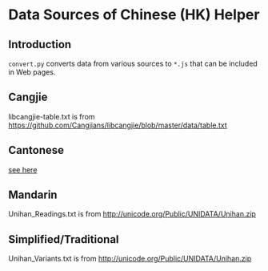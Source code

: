 # Data Sources of Chinese (HK) Helper

## Introduction
`convert.py` converts data from various sources to `*.js` that can be included
in Web pages.

## Cangjie
libcangjie-table.txt is from
https://github.com/Cangjians/libcangjie/blob/master/data/table.txt

## Cantonese
[see here](CantoneseSources.md)

## Mandarin
Unihan_Readings.txt is from
http://unicode.org/Public/UNIDATA/Unihan.zip

## Simplified/Traditional
Unihan_Variants.txt is from
http://unicode.org/Public/UNIDATA/Unihan.zip
